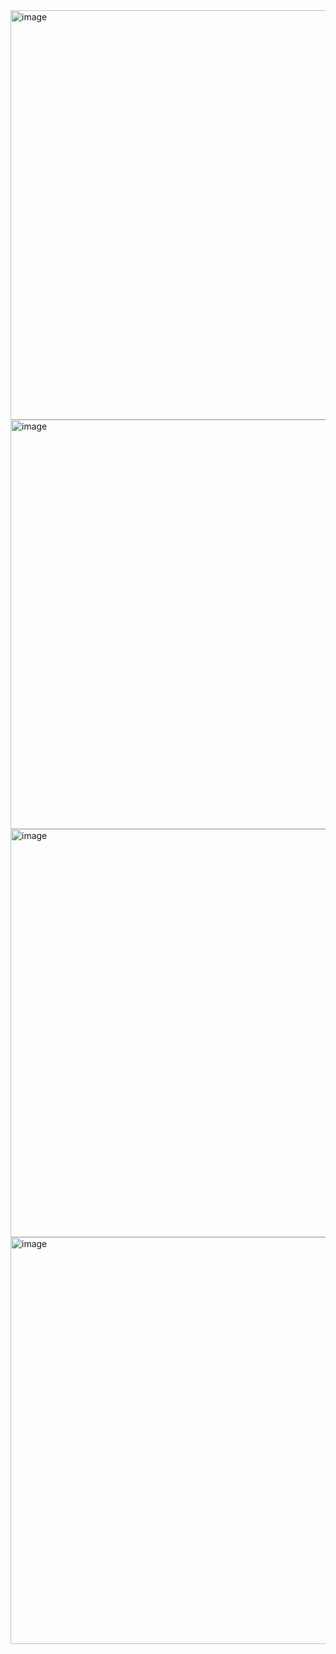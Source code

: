 <img width="655" alt="image" src="https://user-images.githubusercontent.com/75510135/130073862-5fb59c30-ed42-435e-9f9a-35c051592585.png">
<img width="655" alt="image" src="https://user-images.githubusercontent.com/75510135/130073895-c85c49b4-7af1-4c2b-8e14-0dab1e25b58c.png">
<img width="653" alt="image" src="https://user-images.githubusercontent.com/75510135/130073929-da7ade77-a319-41d2-9e47-70fa8aca9cda.png">
<img width="651" alt="image" src="https://user-images.githubusercontent.com/75510135/130073965-47c93650-9489-4960-b3c0-a1a5c7774578.png">




